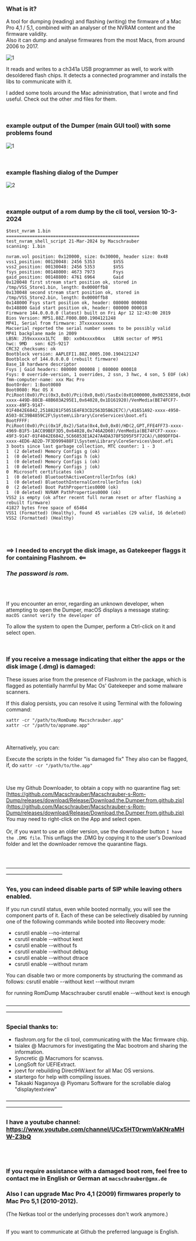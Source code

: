 ### What is it?

A tool for dumping (reading) and flashing (writing) the firmware of a Mac Pro 4,1 / 5,1, combined with an analyser of the NVRAM content and the firmware validity.
<br>
Also it can dump and analyse firmwares from the most Macs, from around 2006 to 2017.
<br>

![1](https://github.com/Macschrauber/Macschrauber-s-Rom-Dump/blob/main/assets/img_Dumper/main%20dialog.png?raw)  

It reads and writes to a ch341a USB programmer as well, to work with desoldered flash chips. It detects a connected programmer and installs the libs to communicate with it. 
  
I added some tools around the Mac administration, that I wrote and find useful. Check out the other .md files for them.  

<br>

### example output of the Dumper (main GUI tool) with some problems found
![1](https://github.com/Macschrauber/Macschrauber-s-Rom-Dump/blob/main/assets/img_Dumper/5a.%20analyses%20scrollable.png)  

<br>

### example flashing dialog of the Dumper  
![2](https://github.com/Macschrauber/Macschrauber-s-Rom-Dump/blob/main/assets/img_Dumper/8%20readout%20of%20the%20flashed%20firmware%20to%20verify.png)  

<br>

### example output of a rom dump by the cli tool, version 10-3-2024
```
$test_nvram 1.bin  
===================================================  
test_nvram_shell_script 21-Mar-2024 by Macschrauber  
scanning: 1.bin  
  
nvram.vol position: 0x120000, size: 0x30000, header size: 0x48  
vss1_position: 00120048: 2456 5353       $VSS  
vss2_position: 00130048: 2456 5353       $VSS  
fsys_position: 00148000: 4673 7973       Fsys  
gaid_position: 00148800: 4761 6964       Gaid  
0x120048 first stream start position ok, stored in /tmp/VSS_Store1.bin, length: 0x0000ffb8  
0x130048 second stream start position ok, stored in /tmp/VSS_Store2.bin, length: 0x0000ffb8  
0x148000 Fsys start position ok, header: 080000 000008  
0x148800 Gaid start position ok, header: 080000 000018  
Firmware 144.0.0.0.0 (latest) built on Fri Apr 12 12:43:00 2019  
Bios Version: MP51.88Z.F000.B00.1904121248  
MP41, Serial from firmware: 3Txxxxxxxxxxx  
Macserial reported the serial number seems to be possibly valid  
MP41 backplane made in 2009  
LBSN: J59xxxxxx1LTC   BD: xx04xxxx04xx   LBSN sector of MP51  
hwc: 9MD   son: 625-9217  
CRC32 checksums: ok  
Bootblock version: AAPLEFI1.88Z.0005.I00.1904121247  
Bootblock of 144.0.0.0.0 (rebuilt firmware)  
Base_18 hardware descriptor  
Fsys | Gaid headers: 080000 000008 | 080000 000018  
Fsys: 0 override-version, 1 overrides, 2 ssn, 3 hwc, 4 son, 5 EOF (ok)  
fmm-computer-name: xxx Mac Pro  
BootOrder: 1:Boot0080  
Boot0080: Mac OS X PciRoot(0x0)/Pci(0x3,0x0)/Pci(0x0,0x0)/SasEx(0x01000000,0x00253856,0xDF5F,0xB181,0,0,0)/HD(2,GPT,066DD320-xxxx-449D-88CB-48B603A295E1,0x64028,0x1D161920)/VenMedia(BE74FCF7-xxxx-49F3-9147-01F4042E6842,25188281F5051E4F83CD2563D5B62E7C)/\41651A92-xxxx-4950-A503-8C39B4859C2F\System\Library\CoreServices\boot.efi  
BootFFFF: PciRoot(0x0)/Pci(0x1F,0x2)/Sata(0x4,0x0,0x0)/HD(2,GPT,FFE4FF73-xxxx-4969-B1F5-1ACC09BEF3D5,0x64028,0x746A2D60)/VenMedia(BE74FCF7-xxxx-49F3-9147-01F4042E6842,5C66853E1A247A4DA378F5D95F5F72CA)/\809DFFD4-xxxx-4ED6-AD2D-7F3D999488F1\System\Library\CoreServices\boot.efi  
3 boots since last garbage collection, MTC counter: 1 - 3  
1  (2 deleted) Memory Configs g (ok)  
1  (0 deleted) Memory Configs h (ok)  
1  (0 deleted) Memory Configs i (ok)  
1  (0 deleted) Memory Configs j (ok)  
0  Microsoft certificates (ok)  
1  (0 deleted) BluetoothActiveControllerInfos (ok)  
1  (0 deleted) BluetoothInternalControllerInfos (ok)  
0  (2 deleted) Boot PathProperties0000 (ok)  
1  (0 deleted) NVRAM PathProperties0000 (ok)  
VSS2 is empty (ok after recent full nvram reset or after flashing a rebuilt firmware)  
41827 bytes free space of 65464  
VSS1 (Formatted) (Healthy), found 45 variables (29 valid, 16 deleted)  
VSS2 (Formatted) (Healthy)  
```
<br><br>
### ==> I needed to encrypt the disk image, as Gatekeeper flaggs it for containing Flashrom. <==  
### *The password is **rom**.*
<br><br>

If you encounter an error, regarding an unknown developer, when attempting to open the Dumper, macOS displays a message stating:  
```macOS cannot verify the developer of``` 
  
To allow the system to open the Dumper, perform a Ctrl-click on it and select open. 

<br>

### If you receive a message indicating that either the apps or the disk image (.dmg) is damaged:

These issues arise from the presence of Flashrom in the package, which is flagged as potentially harmful by Mac Os' Gatekeeper and some malware scanners.  

  
If this dialog persists, you can resolve it using Terminal with the following command:  
```
xattr -cr "/path/to/RomDump Macschrauber.app"
xattr -cr "/path/to/appname.app"
```


<br>

Alternatively, you can:

Execute the scripts in the folder "is damaged fix"
They also can be flagged, if, do ```xattr -cr "/path/to/the.app"```

<br>

Use my Github Downloader, to obtain a copy with no quarantine flag set:
<br>
[https://github.com/Macschrauber/Macschrauber-s-Rom-Dump/releases/download/Release/Download.the.Dumper.from.github.zip](https://github.com/Macschrauber/Macschrauber-s-Rom-Dump/releases/download/Release/Download.the.Dumper.from.github.zip)
<br>
You may need to right-click on the App and select open.
<br><br>
Or, if you want to use an older version, use the downloader button `I have the .DMG file`. This unflags the .DMG by copying it to the user's Download folder and let the downloader remove the quarantine flags.


<br><br>
———————————————————————————————————————————————


### Yes, you can indeed disable parts of SIP while leaving others enabled.

If you run csrutil status, even while booted normally, you will see the component parts of it. Each of these can be selectively disabled by running one of the following commands while booted into Recovery mode:

+	csrutil enable --no-internal
+	csrutil enable --without kext 
+	csrutil enable --without fs
+	csrutil enable --without debug
+	csrutil enable --without dtrace
+	csrutil enable --without nvram

You can disable two or more components by structuring the command as follows:
csrutil enable --without kext  --without nvram


for running RomDump Macschrauber csrutil enable --without kext is enough
<br><br>
———————————————————————————————————————————————
### Special thanks to:

+ flashrom.org for the cli tool, communicating with the Mac firmware chip.
+ tsialex @ Macrumors for investigating the Mac bootrom and sharing the information.  
+ Syncretic @ Macrumors for scanvss.  
+ LongSoft for UEFIExtract.  
+ joevt for rebuilding DirectHW.kext for all Mac OS versions.  
+ startergo for help with compiling issues.  
+ Takaaki Naganoya @ Piyomaru Software for the scrollable dialog "displaytextview"  
  
———————————————————————————————————————————————

### I have a youtube channel: https://www.youtube.com/channel/UCx5HT0rwmVaKNraMHW-Z3bQ

<br><br>
  
### If you require assistance with a damaged boot rom, feel free to contact me in English or German at ```macschrauber@gmx.de```
### Also I can upgrade Mac Pro 4,1 (2009) firmwares properly to Mac Pro 5,1 (2010-2012).
(The Netkas tool or the underlying processes don't work anymore.)
<br><br>

If you want to communicate at Github the preferred language is English.
